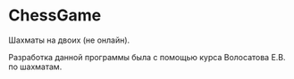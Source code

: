 # ChessGame
Шахматы на двоих (не онлайн).

Разработка данной программы была с помощью курса Волосатова Е.В. по шахматам. 
